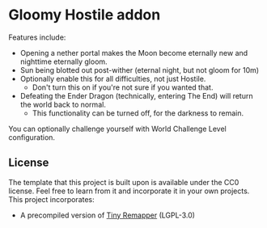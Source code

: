 # Gloomy Hostile addon

Features include:
- Opening a nether portal makes the Moon become eternally new and nighttime eternally gloom.
- Sun being blotted out post-wither (eternal night, but not gloom for 10m)
- Optionally enable this for all difficulties, not just Hostile.
  - Don't turn this on if you're not sure if you wanted that.
- Defeating the Ender Dragon (technically, entering The End) will return the world back to normal.
  - This functionality can be turned off, for the darkness to remain.

You can optionally challenge yourself with World Challenge Level configuration.

## License

The template that this project is built upon is available under the CC0 license. Feel free to learn from it and incorporate it in your own projects.
This project incorporates:
* A precompiled version of [Tiny Remapper](https://github.com/FabricMC/tiny-remapper) (LGPL-3.0)
